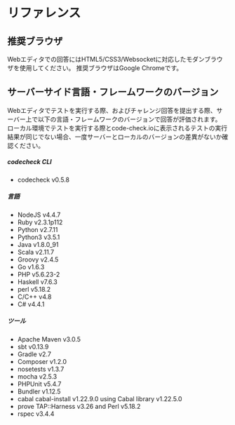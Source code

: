 # リファレンス

## 推奨ブラウザ
Webエディタでの回答にはHTML5/CSS3/Websocketに対応したモダンブラウザを使用してください。
推奨ブラウザはGoogle Chromeです。

## サーバーサイド言語・フレームワークのバージョン

Webエディタでテストを実行する際、およびチャレンジ回答を提出する際、サーバー上で以下の言語・フレームワークのバージョンで回答が評価されます。  
ローカル環境でテストを実行する際とcode-check.ioに表示されるテストの実行結果が同じでない場合、一度サーバーとローカルのバージョンの差異がないか確認ください。

##### codecheck CLI
- codecheck v0.5.8

##### 言語
- NodeJS v4.4.7
- Ruby v2.3.1p112
- Python v2.7.11
- Python3 v3.5.1
- Java v1.8.0_91
- Scala v2.11.7
- Groovy v2.4.5
- Go v1.6.3
- PHP v5.6.23-2
- Haskell v7.6.3
- perl v5.18.2
- C/C++ v4.8
- C# v4.4.1

##### ツール
- Apache Maven v3.0.5
- sbt v0.13.9
- Gradle v2.7
- Composer v1.2.0
- nosetests v1.3.7
- mocha v2.5.3
- PHPUnit v5.4.7
- Bundler v1.12.5
- cabal cabal-install v1.22.9.0 using Cabal library v1.22.5.0
- prove TAP::Harness v3.26 and Perl v5.18.2
- rspec v3.4.4

